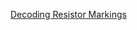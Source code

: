 [Decoding Resistor Markings](https://learn.sparkfun.com/tutorials/resistors/decoding-resistor-markings)
